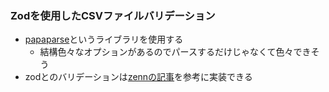 ### Zodを使用したCSVファイルバリデーション
- [papaparse](https://www.papaparse.com/)というライブラリを使用する
  - 結構色々なオプションがあるのでパースするだけじゃなくて色々できそう
- zodとのバリデーションは[zennの記事](https://zenn.dev/streets_tech/articles/smart-csv-validation-papaparse-zod)を参考に実装できる
